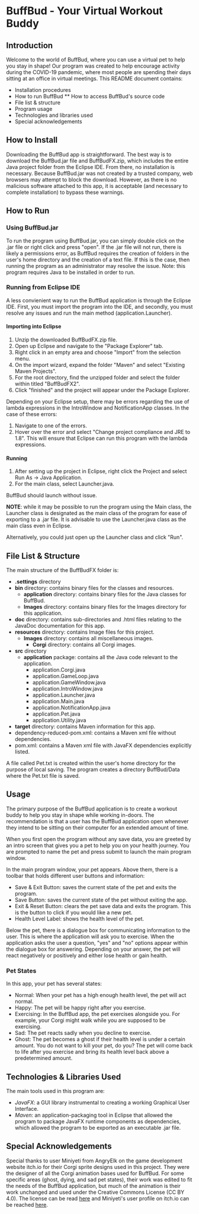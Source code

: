 # BuffBud - Your Virtual Workout Buddy
## Introduction
Welcome to the world of BuffBud, where you can use a virtual pet to help you stay in shape! Our program was created to help encourage activity during the COVID-19 pandemic, where most people are spending their days sitting at an office in virtual meetings. This README document contains:
* Installation procedures
* How to run BuffBud
** How to access BuffBud's source code
* File list & structure
* Program usage
* Technologies and libraries used
* Special acknowledgements

## How to Install
Downloading the BuffBud app is straightforward. The best way is to download the BuffBud.jar file and BuffBudFX.zip, which includes the entire Java project folder from the Eclipse IDE. From there, no installation is necessary. Because BuffBud.jar was not created by a trusted company, web browsers may attempt to block the download. However, as there is no malicious software attached to this app, it is acceptable (and necessary to complete installation) to bypass these warnings.

## How to Run
### Using BuffBud.jar
To run the program using BuffBud.jar, you can simply double click on the .jar file or right click and press "open". If the .jar file will not run, there is likely a permissions error, as BuffBud requires the creation of folders in the user's home directory and the creation of a text file. If this is the case, then running the program as an administrator may resolve the issue. Note: this program requires Java to be installed in order to run.

### Running from Eclipse IDE
A less convienient way to run the BuffBud application is through the Eclipse IDE. First, you must import the program into the IDE, and secondly, you must resolve any issues and run the main method (application.Launcher).

#### Importing into Eclipse
1. Unzip the downloaded BuffBudFX.zip file.
2. Open up Eclipse and navigate to the "Package Explorer" tab. 
3. Right click in an empty area and choose "Import" from the selection menu. 
4. On the import wizard, expand the folder "Maven" and select "Existing Maven Projects". 
5. For the root directory, find the unzipped folder and select the folder within titled "BuffBudFX2". 
6. Click "finished" and the project will appear under the Package Explorer. 

Depending on your Eclipse setup, there may be errors regarding the use of lambda expressions in the IntroWindow and NotificationApp classes. In the case of these errors:
1. Navigate to one of the errors.
2. Hover over the error and select "Change project compliance and JRE to 1.8". 
This will ensure that Eclipse can run this program with the lambda expressions.

#### Running
1. After setting up the project in Eclipse, right click the Project and select Run As -> Java Application. 
2. For the main class, select Launcher.java. 

BuffBud should launch without issue. 

**NOTE**: while it may be possible to run the program using the Main class, the Launcher class is designated as the main class of the program for ease of exporting to a .jar file. It is advisable to use the Launcher.java class as the main class even in Eclipse.

Alternatively, you could just open up the Launcher class and click "Run".

## File List & Structure
The main structure of the BuffBudFX folder is:
* **.settings** directory
* **bin** directory: contains binary files for the classes and resources.
  * **application** directory: contains binary files for the Java classes for BuffBud.
  * **Images** directory: contains binary files for the Images directory for this application.
* **doc** directory: contains sub-directories and .html files relating to the JavaDoc documentation for this app.
* **resources** directory: contains Image files for this project.
  * **Images** directory: contains all miscellaneous images.
    * **Corgi** directory: contains all Corgi images.
* **src** directory
  * **application** package: contains all the Java code relevant to the application.
    * application.Corgi.java
    * application.GameLoop.java
    * application.GameWindow.java
    * application.IntroWindow.java
    * application.Launcher.java
    * application.Main.java
    * application.NotificationApp.java
    * application.Pet.java
    * application.Utility.java
* **target** directory: contains Maven information for this app.
* dependency-reduced-pom.xml: contains a Maven xml file without dependencies.
* pom.xml: contains a Maven xml file with JavaFX dependencies explicitly listed.

A file called Pet.txt is created within the user's home directory for the purpose of local saving. The program creates a directory BuffBud/Data where the Pet.txt file is saved.

## Usage
The primary purpose of the BuffBud application is to create a workout buddy to help you stay in shape while working in-doors. The recommendation is that a user has the BuffBud application open whenever they intend to be sitting on their computer for an extended amount of time. 

When you first open the program without any save data, you are greeted by an intro screen that gives you a pet to help you on your health journey. You are prompted to name the pet and press submit to launch the main program window.

In the main program window, your pet appears. Above them, there is a toolbar that holds different user buttons and information:
* Save & Exit Button: saves the current state of the pet and exits the program.
* Save Button: saves the current state of the pet without exiting the app.
* Exit & Reset Button: clears the pet save data and exits the program. This is the button to click if you would like a new pet.
* Health Level Label: shows the health level of the pet.

Below the pet, there is a dialogue box for communicating information to the user. This is where the application will ask you to exercise. When the application asks the user a question, "yes" and "no" options appear within the dialogue box for answering. Depending on your answer, the pet will react negatively or positively and either lose health or gain health.

### Pet States
In this app, your pet has several states:
* Normal: When your pet has a high enough health level, the pet will act normal.
* Happy: The pet will be happy right after you exercise.
* Exercising: In the BuffBud app, the pet exercises alongside you. For example, your Corgi might walk while you are supposed to be exercising.
* Sad: The pet reacts sadly when you decline to exercise.
* Ghost: The pet becomes a ghost if their health level is under a certain amount. You do not want to kill your pet, do you? The pet will come back to life after you exercise and bring its health level back above a predetermined amount.

## Technologies & Libraries Used
The main tools used in this program are:
* *JavaFX*: a GUI library instrumental to creating a working Graphical User Interface.
* *Maven*: an application-packaging tool in Eclipse that allowed the program to package JavaFX runtime components as dependencies, which allowed the program to be exported as an executable .jar file.

## Special Acknowledgements
Special thanks to user Miniyeti from AngryElk on the game development website itch.io for their Corgi sprite designs used in this project. They were the designer of all the Corgi animation bases used for BuffBud. For some specific areas (ghost, dying, and sad pet states), their work was edited to fit the needs of the BuffBud application, but much of the animation is their work unchanged and used under the Creative Commons License (CC BY 4.0). The license can be read [here](https://creativecommons.org/licenses/by/4.0/) and Miniyeti's user profile on itch.io can be reached [here](https://itch.io/profile/miniyeti).
